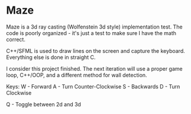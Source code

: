 Maze
====
Maze is a 3d ray casting (Wolfenstein 3d style) implementation test. The code is poorly organized - it's just a test to make sure I have the math correct.

C++/SFML is used to draw lines on the screen and capture the keyboard. Everything else is done in straight C.

I consider this project finished. The next iteration will use a proper game loop, C++/OOP, and a different method for wall detection.

Keys:
W - Forward
A - Turn Counter-Clockwise
S - Backwards
D - Turn Clockwise

Q - Toggle between 2d and 3d
